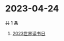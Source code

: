 # 2023-04-24

共 1 条

<!-- BEGIN -->
<!-- 最后更新时间 Mon Apr 24 2023 03:01:39 GMT+0800 (China Standard Time) -->

1. [2023世界读书日](https://www.zhihu.com/search?q=2023世界读书日)

<!-- END -->
